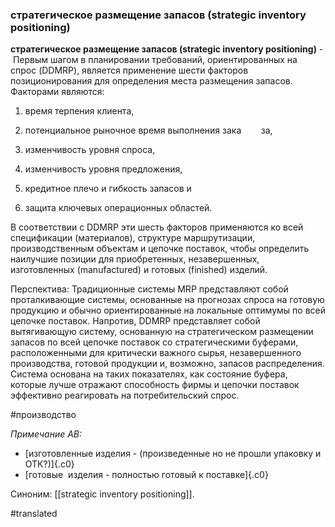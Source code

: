 ### стратегическое размещение запасов (strategic inventory positioning)

**стратегическое размещение запасов (strategic inventory positioning)** -  Первым шагом в планировании требований, ориентированных на спрос (DDMRP), является применение шести факторов позиционирования для определения места размещения запасов. Факторами являются:

1. время терпения клиента,

2. потенциальное рыночное время выполнения зака        за,

3. изменчивость уровня спроса,

4. изменчивость уровня предложения,

5. кредитное плечо и гибкость запасов и

6. защита ключевых операционных областей.

В соответствии с DDMRP эти шесть факторов применяются ко всей спецификации (материалов), структуре маршрутизации, производственным объектам и цепочке поставок, чтобы определить наилучшие позиции для приобретенных, незавершенных, изготовленных (manufactured) и готовых (finished) изделий.

Перспектива: Традиционные системы MRP представляют собой проталкивающие системы, основанные на прогнозах спроса на готовую продукцию и обычно ориентированные на локальные оптимумы по всей цепочке поставок. Напротив, DDMRP представляет собой вытягивающую систему, основанную на стратегическом размещении запасов по всей цепочке поставок со стратегическими буферами, расположенными для критически важного сырья, незавершенного производства, готовой продукции и, возможно, запасов распределения. Система основана на таких показателях, как состояние буфера, которые лучше отражают способность фирмы и цепочки поставок эффективно реагировать на потребительский спрос.

#производство

*Примечание АВ:*

-   [изготовленные изделия - (произведенные но не прошли упаковку и ОТК?)]{.c0}
-   [готовые  изделия - полностью готовый к поставке]{.c0}

Синоним: [[strategic inventory positioning]].

#translated
